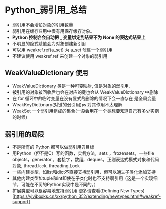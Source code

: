 # Python_弱引用_总结

+ 弱引用不会增加对象的引用数量
+ 弱引用在缓存应用中很有用保存缓存对象。
+ **Python 控制台会自动把 _ 变量绑定到结果不为 None 的表达式结果上**
+ 不明显的隐式赋值会为对象创建新引用
+ 可以用 weakref.ref(a_set) 为 a_set 创建一个弱引用
+ 不建议使用 weakref.ref 来创建一个对象的弱引用

## WeakValueDictionary 使用

+ WeakValueDictionary 类是一种可变映射, 值是对象的弱引用.
+ 被引用的对象被回收后也会在对应的键也会从 WeakValueDictionary 中删除
+ 在 for 循环中的临时变量在没有显式的删除的情况下会一直存在 是全局变量
+ WeakKeyDictionary(对键的弱引用)ps 对其作用不太理解
+ WeakSet 一个弱引用组成的集合(一般会用在一个类想要知道自己有多少实例的时候)

## 弱引用的局限

+ 不是所有的 Python 都可以做弱引用的目标
+ 用Python（但不是C）写的函数，实例方法，sets ，frozensets，一些file objects，generator ，套接字，数组，deques，正则表达式模式对象和代码对象, thread.lock, threading.Lock
+ 一些内建类型，如list和dict不直接支持弱引用，但可以通过子类化添加支持
+ 其他内建类型如tuple和int即使在子类化时也不支持弱引用（这是一个实现细节，可能在不同的Python实现中是不同的。）
+ 扩展类型可以很容易地支持弱引用 更多请查看(Defining New Types)[https://yiyibooks.cn/xx/python_352/extending/newtypes.html#weakref-support]


